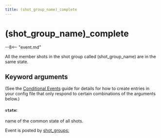 ```yaml
---
title: (shot_group_name)_complete
---
```


# (shot_group_name)\_complete


--8<-- "event.md"

All the member shots in the shot group called (shot_group_name) are in the same
state.

## Keyword arguments

(See the [Conditional Events](overview/conditional.md)
guide for details for how to create entries in your config file that
only respond to certain combinations of the arguments below.)

#### `state`:

name of the common state of all shots.

Event is posted by [shot_groups:](../config/shot_groups.md)
